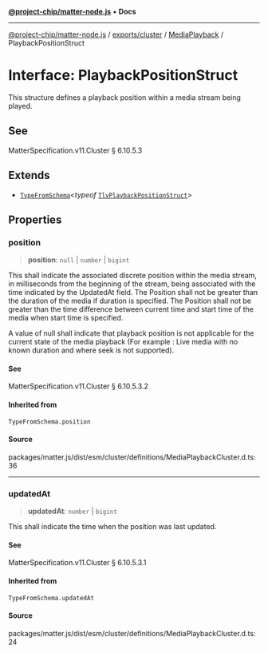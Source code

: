 [**@project-chip/matter-node.js**](../../../../../README.md) • **Docs**

***

[@project-chip/matter-node.js](../../../../../modules.md) / [exports/cluster](../../../README.md) / [MediaPlayback](../README.md) / PlaybackPositionStruct

# Interface: PlaybackPositionStruct

This structure defines a playback position within a media stream being played.

## See

MatterSpecification.v11.Cluster § 6.10.5.3

## Extends

- [`TypeFromSchema`](../../../../tlv/README.md#typefromschemas)\<*typeof* [`TlvPlaybackPositionStruct`](../README.md#tlvplaybackpositionstruct)\>

## Properties

### position

> **position**: `null` \| `number` \| `bigint`

This shall indicate the associated discrete position within the media stream, in milliseconds from the
beginning of the stream, being associated with the time indicated by the UpdatedAt field. The Position shall
not be greater than the duration of the media if duration is specified. The Position shall not be greater
than the time difference between current time and start time of the media when start time is specified.

A value of null shall indicate that playback position is not applicable for the current state of the media
playback (For example : Live media with no known duration and where seek is not supported).

#### See

MatterSpecification.v11.Cluster § 6.10.5.3.2

#### Inherited from

`TypeFromSchema.position`

#### Source

packages/matter.js/dist/esm/cluster/definitions/MediaPlaybackCluster.d.ts:36

***

### updatedAt

> **updatedAt**: `number` \| `bigint`

This shall indicate the time when the position was last updated.

#### See

MatterSpecification.v11.Cluster § 6.10.5.3.1

#### Inherited from

`TypeFromSchema.updatedAt`

#### Source

packages/matter.js/dist/esm/cluster/definitions/MediaPlaybackCluster.d.ts:24
